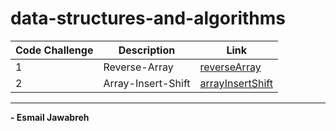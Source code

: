 # data-structures-and-algorithms

| Code Challenge | Description   |                                                  Link                                                  |
| -------------- | ------------  | ------------------------------------------------------------------------------------------------------ |
|        1       | Reverse-Array |[reverseArray](https://github.com/Esmail-Jawabreh/data-structures-and-algorithms/tree/main/reverseArray)|
|        2       | Array-Insert-Shift|[arrayInsertShift](https://github.com/Esmail-Jawabreh/data-structures-and-algorithms/tree/main/array-insert-shift)|

---

**- Esmail Jawabreh**